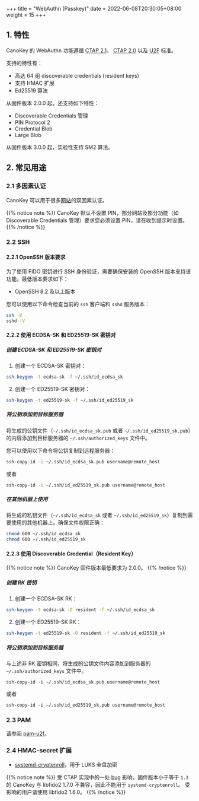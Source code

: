 +++
title = "WebAuthn (Passkey)"
date =  2022-06-08T20:30:05+08:00
weight = 15
+++

## 1. 特性

CanoKey 的 WebAuthn 功能遵循 [CTAP 2.1](https://fidoalliance.org/specs/fido-v2.1-ps-20210615/fido-client-to-authenticator-protocol-v2.1-ps-20210615.html)、
[CTAP 2.0](https://fidoalliance.org/specs/fido-v2.0-ps-20190130/fido-client-to-authenticator-protocol-v2.0-ps-20190130.html) 以及 [U2F](https://fidoalliance.org/specs/fido-u2f-v1.0-ps-20141009/fido-u2f-hid-protocol-ps-20141009.html) 标准。

支持的特性有：

- 高达 64 组 discoverable credentials (resident keys)
- 支持 HMAC 扩展
- Ed25519 算法

从固件版本 2.0.0 起，还支持如下特性：
- Discoverable Credentials 管理
- PIN Protocol 2
- Credential Blob
- Large Blob

从固件版本 3.0.0 起，实验性支持 SM2 算法。

## 2. 常见用途

### 2.1 多因素认证

CanoKey 可以用于很多[网站](https://2fa.directory/int/)的双因素认证。

{{% notice note %}}
CanoKey 默认不设置 PIN，部分网站及部分功能（如 Discoverable Credentials 管理）要求您必须设置 PIN，请在收到提示时设置。
{{% /notice %}}

### 2.2 SSH

#### 2.2.1 OpenSSH 版本要求

为了使用 FIDO 密钥进行 SSH 身份验证，需要确保安装的 OpenSSH 版本支持该功能。最低版本要求如下：
- OpenSSH 8.2 及以上版本

您可以使用以下命令检查当前的 `ssh` 客户端和 `sshd` 服务版本：

```sh
ssh -V
sshd -V
```

#### 2.2.2 使用 ECDSA-SK 和 ED25519-SK 密钥对

##### 创建 ECDSA-SK 和 ED25519-SK 密钥对

1. 创建一个 ECDSA-SK 密钥对：

```sh
ssh-keygen -t ecdsa-sk -f ~/.ssh/id_ecdsa_sk
```

2. 创建一个 ED25519-SK 密钥对：

```sh
ssh-keygen -t ed25519-sk -f ~/.ssh/id_ed25519_sk
```

##### 将公钥添加到目标服务器

将生成的公钥文件（`~/.ssh/id_ecdsa_sk.pub` 或者 `~/.ssh/id_ed25519_sk.pub`）的内容添加到目标服务器的 `~/.ssh/authorized_keys` 文件中。

您可以使用以下命令将公钥复制到远程服务器：

```sh
ssh-copy-id -i ~/.ssh/id_ecdsa_sk.pub username@remote_host
```

或者

```sh
ssh-copy-id -i ~/.ssh/id_ed25519_sk.pub username@remote_host
```

##### 在其他机器上使用

将生成的私钥文件（`~/.ssh/id_ecdsa_sk` 或者 `~/.ssh/id_ed25519_sk`）复制到需要使用的其他机器上。确保文件权限正确：

```sh
chmod 600 ~/.ssh/id_ecdsa_sk
chmod 600 ~/.ssh/id_ed25519_sk
```

#### 2.2.3 使用 Discoverable Credential（Resident Key）

{{% notice note %}}
CanoKey 固件版本最低要求为 2.0.0。
{{% /notice %}}

##### 创建 RK 密钥

1. 创建一个 ECDSA-SK RK：

```sh
ssh-keygen -t ecdsa-sk -O resident -f ~/.ssh/id_ecdsa_sk
```

2. 创建一个 ED25519-SK RK：

```sh
ssh-keygen -t ed25519-sk -O resident -f ~/.ssh/id_ed25519_sk
```

##### 将公钥添加到目标服务器

与上述非 RK 密钥相同，将生成的公钥文件内容添加到服务器的 `~/.ssh/authorized_keys` 文件中。

```
ssh-copy-id -i ~/.ssh/id_ecdsa_sk.pub username@remote_host
```

或者

```
ssh-copy-id -i ~/.ssh/id_ed25519_sk.pub username@remote_host
```

### 2.3 PAM

请参阅 [pam-u2f](https://developers.yubico.com/pam-u2f/)。

### 2.4 HMAC-secret 扩展

- [systemd-cryptenroll](http://0pointer.net/blog/unlocking-luks2-volumes-with-tpm2-fido2-pkcs11-security-hardware-on-systemd-248.html)，用于 LUKS 全盘加密

{{% notice note %}}
受 CTAP 实现中的一处 [bug](https://github.com/Yubico/libfido2/issues/322#issuecomment-817174671) 影响，固件版本小于等于 `1.3` 的 CanoKey 与 libfido2 1.7.0 不兼容，因此不能用于 `systemd-cryptenroll`。
受影响的用户请使用 libfido2 1.6.0。
{{% /notice %}}
